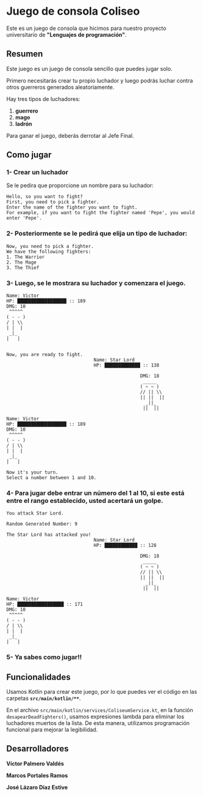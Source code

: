 # Juego de consola Coliseo

Este es un juego de consola que hicimos para nuestro proyecto universitario de **"Lenguajes de programación"**.

## Resumen

Este juego es un juego de consola sencillo que puedes jugar solo.

Primero necesitarás crear tu propio luchador y luego podrás luchar contra otros guerreros generados aleatoriamente.

Hay tres tipos de luchadores:
1. **guerrero**
2. **mago**
3. **ladrón**

Para ganar el juego, deberás derrotar al Jefe Final.

## Como jugar

### 1- Crear un luchador

Se le pedira que proporcione un nombre para su luchador:

```shell
Hello, so you want to fight?
First, you need to pick a fighter.
Enter the name of the fighter you want to fight.
For example, if you want to fight the fighter named 'Pepe', you would enter 'Pepe'.
```

### 2- Posteriormente se le pedirá que elija un tipo de luchador:

```shell
Now, you need to pick a fighter.
We have the following fighters:
1. The Warrior
2. The Mage
3. The Thief
```
### 3- Luego, se le mostrara su luchador y comenzara el juego.

```shell
Name: Victor 
HP: ██████████████████ :: 189
DMG: 10
 ^^^^^
( - - )
/ | \\
| |  |
 _|_  
|   | 


Now, you are ready to fight.
								Name: Star Lord 
 								HP: █████████████ :: 138

                								 DMG: 18
                								  _____
                								 ( ~ ~ )
                								 // || \\
                								 || ||  ||
                								   _||_  
                								  ||  || 

Name: Victor 
HP: ██████████████████ :: 189
DMG: 10
 ^^^^^
( - - )
/ | \\
| |  |
 _|_  
|   | 

Now it's your turn.
Select a number between 1 and 10.
```
### 4- Para jugar debe entrar un número del 1 al 10, si este está entre el rango establecido, usted acertará un golpe.

```shell
You attack Star Lord.

Random Generated Number: 9

The Star Lord has attacked you!
								Name: Star Lord 
 								HP: ████████████ :: 128

                								 DMG: 18
                								  _____
                								 ( ~ ~ )
                								 // || \\
                								 || ||  ||
                								   _||_  
                								  ||  || 

Name: Victor 
HP: █████████████████ :: 171
DMG: 10
 ^^^^^
( - - )
/ | \\
| |  |
 _|_  
|   | 
```

### 5- Ya sabes como jugar!!

## Funcionalidades

Usamos Kotlin para crear este juego, por lo que puedes ver el código en las carpetas **`src/main/kotlin/**`**.

En el archivo `src/main/kotlin/services/ColiseumService.kt`, en la función `desapearDeadFighters()`, usamos expresiones lambda para eliminar los
luchadores muertos de la lista. De esta manera, utilizamos programación funcional para mejorar la legibilidad.

## Desarrolladores

**Víctor Palmero Valdés**

**Marcos Portales Ramos**

**José Lázaro Díaz Estive**